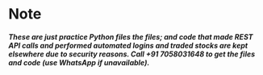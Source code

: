 # Note
#### _These are just practice Python files the files; and code that made REST API calls and performed automated logins and traded stocks are kept elsewhere due to security reasons. Call +91 7058031648 to get the files and code (use WhatsApp if unavailable)._
